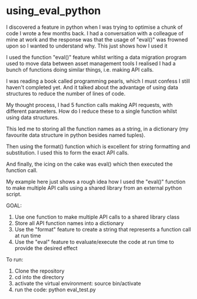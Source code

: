 # using_eval_python
I discovered a feature in python when I was trying to optimise a chunk of code I wrote a few months back. I had a conversation with a colleague of mine at work and the response was that the usage of "eval()" was frowned upon so I wanted to understand why. This just shows how I used it

I used the function "eval()" feature whilst writing a data migration program used to move data between asset management tools I realised I had a bunch of functions doing similar things, i.e. making API calls. 

I was reading a book called programming pearls, which I must confess I still haven't completed yet. And it talked about the advantage of using data structures to reduce the number of lines of code. 

My thought process, I had 5 function calls making API requests, with different parameters. How do I reduce these to a single function whilst using data structures.

This led me to storing all the function names as a string, in a dictionary (my favourite data structure in python besides named tuples). 

Then using the format() function which is excellent for string formatting and substitution. I used this to form the exact API calls. 

And finally, the icing on the cake was eval() which then executed the function call.

My example here just shows a rough idea how I used the "eval()" function to make multiple API calls using a shared library from an external python script.

GOAL: 

1. Use one function to make multiple API calls to a shared library class
2. Store all API function names into a dictionary
3. Use the "format" feature to create a string that represents a function call at run time
4. Use the "eval" feature to evaluate/execute the code at run time to provide the desired effect

To run: 
1. Clone the repository
2. cd into the directory
3. activate the virtual environment: source bin/activate
4. run the code: python eval_test.py
